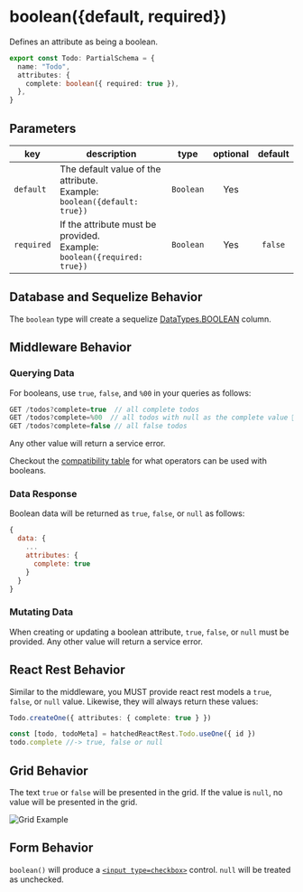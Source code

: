 # boolean({default, required})

Defines an attribute as being a boolean.

```ts
export const Todo: PartialSchema = {
  name: "Todo",
  attributes: {
    complete: boolean({ required: true }),
  },
}
```

## Parameters

|      key      | description                                                              | type            | optional  | default |
| ------------- | ------------------------------------------------------------------------ | :-------------: | :-------: | :-----: | 
| `default`     | The default value of the attribute. <br/> Example: `boolean({default: true})`  | `Boolean`        | Yes       |         |
| `required`    | If the attribute must be provided.  <br/> Example: `boolean({required: true})` | `Boolean`       | Yes       | `false` |

## Database and Sequelize Behavior

The `boolean` type will create a sequelize [DataTypes.BOOLEAN](https://sequelize.org/docs/v6/core-concepts/model-basics/#boolean) column.

## Middleware Behavior

### Querying Data

For booleans, use `true`, `false`, and `%00` in your queries as follows:

```js
GET /todos?complete=true  // all complete todos
GET /todos?complete=%00  // all todos with null as the complete value 🛑
GET /todos?complete=false // all false todos
```

Any other value will return a service error.

Checkout the [compatibility table](../filtering-data/filtering-data.md#compatibility) for what operators can be used with booleans.

### Data Response

Boolean data will be returned as `true`, `false`, or `null` as follows:

```js
{
  data: {
    ...
    attributes: {
      complete: true
    }
  }
}
```

### Mutating Data

When creating or updating a boolean attribute, `true`, `false`, or `null` must be provided. Any other value will return a service error.

## React Rest Behavior

Similar to the middleware, you MUST provide react rest models a `true`, `false`, or `null` value. Likewise, they will always return these values:

```ts
Todo.createOne({ attributes: { complete: true } })

const [todo, todoMeta] = hatchedReactRest.Todo.useOne({ id })
todo.complete //-> true, false or null
```

## Grid Behavior

The text `true` or `false` will be presented in the grid. If the value is `null`, no value will be presented in the grid.

![Grid Example](https://github.com/bitovi/hatchify/assets/78602/ddbf26a1-180b-4fc7-a483-fde52dc4fce9)

## Form Behavior

`boolean()` will produce a [`<input type=checkbox>`](https://developer.mozilla.org/en-US/docs/Web/HTML/Element/input/checkbox) control. `null` will be treated as unchecked.
